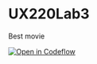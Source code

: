 # UX220Lab3
Best movie

[![Open in Codeflow](https://developer.stackblitz.com/img/open_in_codeflow.svg)](https:///pr.new/camsmida02/UX220-Lab-3)
